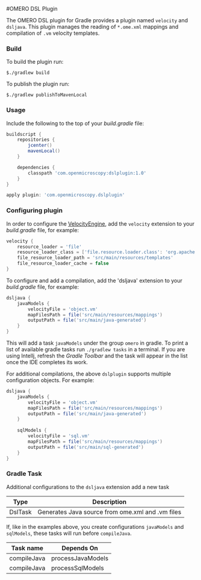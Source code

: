 #OMERO DSL Plugin

The OMERO DSL plugin for Gradle provides a plugin named `velocity` and `dsljava`.
This plugin manages the reading of `*.ome.xml` mappings and compilation of `.vm` velocity templates.

### Build

To build the plugin run:
```shell
$./gradlew build
```

To publish the plugin run:
```shell
$./gradlew publishToMavenLocal
```

### Usage

Include the following to the top of your _build.gradle_ file:

```gradle
buildscript {
    repositories {
        jcenter()
        mavenLocal()
    }

    dependencies {
        classpath 'com.openmicroscopy:dslplugin:1.0'
    }
} 

apply plugin: 'com.openmicroscopy.dslplugin'
```

### Configuring plugin

In order to configure the [VelocityEngine](http://velocity.apache.org), add the `velocity` 
extension to your _build.gradle_ file, for example:

```gradle
velocity {
    resource_loader = 'file'
    resource_loader_class = ['file.resource.loader.class': 'org.apache.velocity.runtime.resource.loader.FileResourceLoader']
    file_resource_loader_path = 'src/main/resources/templates'
    file_resource_loader_cache = false
}
```

To configure and add a compilation, add the 'dsljava' extension to your _build.gradle_ file, for example:

```gradle
dsljava {
    javaModels {
        velocityFile = 'object.vm'
        mapFilesPath = file('src/main/resources/mappings')
        outputPath = file('src/main/java-generated')
    }
}
```
This will add a task `javaModels` under the group `omero` in gradle. To print a list of available gradle
tasks run `./gradlew tasks` in a terminal. If you are using Intellj, refresh the _Gradle Toolbar_ and the
task will appear in the list once the IDE completes its work.

For additional compilations, the above `dslplugin` supports multiple configuration objects. For example:

```gradle
dsljava {
    javaModels {
        velocityFile = 'object.vm'
        mapFilesPath = file('src/main/resources/mappings')
        outputPath = file('src/main/java-generated')
    }
    
    sqlModels {
        velocityFile = 'sql.vm'
        mapFilesPath = file('src/main/resources/mappings')
        outputPath = file('src/main/sql-generated')
    }
}
```

### Gradle Task

Additional configurations to the `dsljava` extension add a new task 

| Type      | Description                                       |
| --------- | ------------------------------------------------- |
| DslTask   | Generates Java source from ome.xml and .vm files  |

If, like in the examples above, you create configurations `javaModels` and `sqlModels`, these tasks will run
before `compileJava`.

| Task name   | Depends On        |
| ----------- | ----------------- |
| compileJava | processJavaModels |
| compileJava | processSqlModels  |